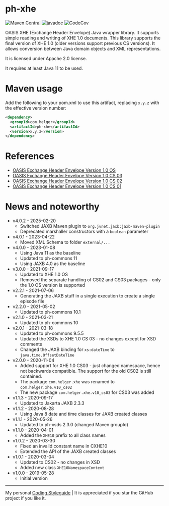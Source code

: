 # ph-xhe

[![Maven Central](https://maven-badges.herokuapp.com/maven-central/com.helger/ph-xhe/badge.svg)](https://maven-badges.herokuapp.com/maven-central/com.helger/ph-xhe) 
[![javadoc](https://javadoc.io/badge2/com.helger/ph-xhe/javadoc.svg)](https://javadoc.io/doc/com.helger/ph-xhe)
[![CodeCov](https://codecov.io/gh/phax/ph-xhe/branch/master/graph/badge.svg)](https://codecov.io/gh/phax/ph-xhe)

OASIS XHE (Exchange Header Envelope) Java wrapper library.
It supports simple reading and writing of XHE 1.0 documents. This library supports the final version of XHE 1.0 (older versions support previous CS versions).
It allows conversion between Java domain objects and XML representations.

It is licensed under Apache 2.0 license.

It requires at least Java 11 to be used.

# Maven usage

Add the following to your pom.xml to use this artifact, replacing `x.y.z` with the effective version number:

```xml
<dependency>
  <groupId>com.helger</groupId>
  <artifactId>ph-xhe</artifactId>
  <version>x.y.z</version>
</dependency>
```

# References

* [OASIS Exchange Header Envelope Version 1.0 OS](https://docs.oasis-open.org/bdxr/xhe/v1.0/xhe-v1.0-oasis.html)
* [OASIS Exchange Header Envelope Version 1.0 CS 03](https://docs.oasis-open.org/bdxr/xhe/v1.0/cs03/xhe-v1.0-cs03-oasis.html)
* [OASIS Exchange Header Envelope Version 1.0 CS 02](https://docs.oasis-open.org/bdxr/xhe/v1.0/cs02/xhe-v1.0-cs02-oasis.html)
* [OASIS Exchange Header Envelope Version 1.0 CS 01](https://docs.oasis-open.org/bdxr/xhe/v1.0/cs01/xhe-v1.0-cs01-oasis.html)

# News and noteworthy

* v4.0.2 - 2025-02-20
    * Switched JAXB Maven plugin to `org.jvnet.jaxb:jaxb-maven-plugin` 
    * Deprecated marshaller constructors with a `boolean` parameter
* v4.0.1 - 2023-04-22
    * Moved XML Schema to folder `external/...`
* v4.0.0 - 2023-01-08
    * Using Java 11 as the baseline
    * Updated to ph-commons 11
    * Using JAXB 4.0 as the baseline
* v3.0.0 - 2021-09-17
    * Updated to XHE 1.0 OS
    * Removed the separate handling of CS02 and CS03 packages - only the 1.0 OS version is supported
* v2.2.1 - 2021-07-06
    * Generating the JAXB stuff in a single execution to create a single episode file
* v2.2.0 - 2021-05-02
    * Updated to ph-commons 10.1
* v2.1.0 - 2021-03-21
    * Updated to ph-commons 10
* v2.0.1 - 2021-03-18
    * Updated to ph-commons 9.5.5
    * Updated the XSDs to XHE 1.0 CS 03 - no changes except for XSD comments
    * Changed the JAXB binding for `xs:dateTime` to `java.time.OffsetDateTime`
* v2.0.0 - 2020-11-04
    * Added support for XHE 1.0 CS03 - just changed namespace, hence not backwards compatible. The support for the old CS02 is still contained.
    * The package `com.helger.xhe` was renamed to `com.helger.xhe.v10_cs02`
    * The new package `com.helger.xhe.v10_cs03` for CS03 was added
* v1.1.3 - 2020-09-17
    * Updated to Jakarta JAXB 2.3.3
* v1.1.2 - 2020-08-28
    * Using Java 8 date and time classes for JAXB created classes
* v1.1.1 - 2020-05-26
    * Updated to ph-xsds 2.3.0 (changed Maven groupId)
* v1.1.0 - 2020-04-01
    * Added the `XHE10` prefix to all class names
* v1.0.2 - 2020-03-30
    * Fixed an invalid constant name in CXHE10
    * Extended the API of the JAXB created classes
* v1.0.1 - 2020-03-04
    * Updated to CS02 - no changes in XSD
    * Added new class `XHE10NamespaceContext`
* v1.0.0 - 2019-05-28
    * Initial version

---

My personal [Coding Styleguide](https://github.com/phax/meta/blob/master/CodingStyleguide.md) |
It is appreciated if you star the GitHub project if you like it.